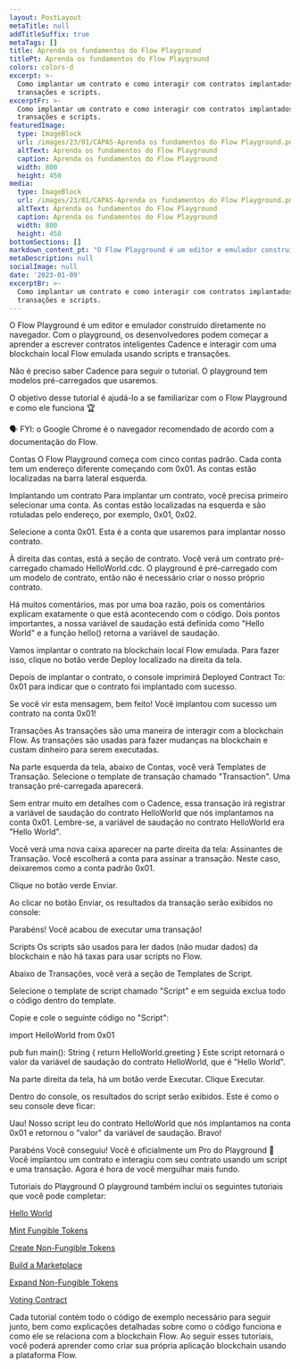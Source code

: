 ```yaml
---
layout: PostLayout
metaTitle: null
addTitleSuffix: true
metaTags: []
title: Aprenda os fundamentos do Flow Playground
titlePt: Aprenda os fundamentos do Flow Playground
colors: colors-d
excerpt: >-
  Como implantar um contrato e como interagir com contratos implantados usando
  transações e scripts.
excerptFr: >-
  Como implantar um contrato e como interagir com contratos implantados usando
  transações e scripts.
featuredImage:
  type: ImageBlock
  url: /images/23/01/CAPAS-Aprenda os fundamentos do Flow Playground.png
  altText: Aprenda os fundamentos do Flow Playground
  caption: Aprenda os fundamentos do Flow Playground
  width: 800
  height: 450
media:
  type: ImageBlock
  url: /images/23/01/CAPAS-Aprenda os fundamentos do Flow Playground.png
  altText: Aprenda os fundamentos do Flow Playground
  caption: Aprenda os fundamentos do Flow Playground
  width: 800
  height: 450
bottomSections: []
markdown_content_pt: "O Flow Playground é um editor e emulador construído diretamente no navegador. Com o playground, os desenvolvedores podem começar a aprender a escrever contratos inteligentes Cadence e interagir com uma blockchain local Flow emulada usando scripts e transações.\n\nNão é preciso saber Cadence para seguir o tutorial. O playground tem modelos pré-carregados que usaremos.\n\nO objetivo desse tutorial é ajudá-lo a se familiarizar com o Flow Playground e como ele funciona \U0001F3C6\n\n\U0001F5E3️ FYI: o Google Chrome é o navegador recomendado de acordo com a documentação do Flow.\n\nContas\nO Flow Playground começa com cinco contas padrão. Cada conta tem um endereço diferente começando com 0x01. As contas estão localizadas na barra lateral esquerda.\n\nImplantando um contrato\nPara implantar um contrato, você precisa primeiro selecionar uma conta. As contas estão localizadas na esquerda e são rotuladas pelo endereço, por exemplo, 0x01, 0x02.\n\nSelecione a conta 0x01. Esta é a conta que usaremos para implantar nosso contrato.\n\nÀ direita das contas, está a seção de contrato. Você verá um contrato pré-carregado chamado HelloWorld.cdc. O playground é pré-carregado com um modelo de contrato, então não é necessário criar o nosso próprio contrato.\n\nHá muitos comentários, mas por uma boa razão, pois os comentários explicam exatamente o que está acontecendo com o código. Dois pontos importantes, a nossa variável de saudação está definida como \"Hello World\" e a função hello() retorna a variável de saudação.\n\nVamos implantar o contrato na blockchain local Flow emulada. Para fazer isso, clique no botão verde Deploy localizado na direita da tela.\n\nDepois de implantar o contrato, o console imprimirá Deployed Contract To: 0x01 para indicar que o contrato foi implantado com sucesso.\n\nSe você vir esta mensagem, bem feito! Você implantou com sucesso um contrato na conta 0x01!\n\nTransações\nAs transações são uma maneira de interagir com a blockchain Flow. As transações são usadas para fazer mudanças na blockchain e custam dinheiro para serem executadas.\n\nNa parte esquerda da tela, abaixo de Contas, você verá Templates de Transação. Selecione o template de transação chamado \"Transaction\". Uma transação pré-carregada aparecerá.\n\nSem entrar muito em detalhes com o Cadence, essa transação irá registrar a variável de saudação do contrato HelloWorld que nós implantamos na conta 0x01. Lembre-se, a variável de saudação no contrato HelloWorld era \"Hello World\".\n\nVocê verá uma nova caixa aparecer na parte direita da tela: Assinantes de Transação. Você escolherá a conta para assinar a transação. Neste caso, deixaremos como a conta padrão 0x01.\n\nClique no botão verde Enviar.\n\nAo clicar no botão Enviar, os resultados da transação serão exibidos no console:\n\nParabéns! Você acabou de executar uma transação!\n\nScripts\nOs scripts são usados para ler dados (não mudar dados) da blockchain e não há taxas para usar scripts no Flow.\n\nAbaixo de Transações, você verá a seção de Templates de Script.\n\nSelecione o template de script chamado \"Script\" e em seguida exclua todo o código dentro do template.\n\nCopie e cole o seguinte código no \"Script\":\n\nimport HelloWorld from 0x01\n\npub fun main(): String {\nreturn HelloWorld.greeting\n}\nEste script retornará o valor da variável de saudação do contrato HelloWorld, que é \"Hello World\".\n\nNa parte direita da tela, há um botão verde Executar. Clique Executar.\n\nDentro do console, os resultados do script serão exibidos. Este é como o seu console deve ficar:\n\nUau! Nosso script leu do contrato HelloWorld que nós implantamos na conta 0x01 e retornou o \"valor\" da variável de saudação. Bravo!\n\nParabéns\nVocê conseguiu! Você é oficialmente um Pro do Playground \U0001F4AA Você implantou um contrato e interagiu com seu contrato usando um script e uma transação. Agora é hora de você mergulhar mais fundo.\n\nTutoriais do Playground\nO playground também inclui os seguintes tutoriais que você pode completar:\n\n[Hello World](https://developers.flow.com/cadence/tutorial/02-hello-world)\n\n[Mint Fungible Tokens](https://developers.flow.com/cadence/tutorial/06-fungible-tokens)\n\n[Create Non-Fungible Tokens](https://developers.flow.com/cadence/tutorial/05-non-fungible-tokens-1)\n\n[Build a Marketplace](https://developers.flow.com/cadence/tutorial/08-marketplace-compose)\n\n[Expand Non-Fungible Tokens](https://developers.flow.com/cadence/tutorial/10-resources-compose)\n\n[Voting Contract](https://developers.flow.com/cadence/tutorial/09-voting)\n\n\nCada tutorial contém todo o código de exemplo necessário para seguir junto, bem como explicações detalhadas sobre como o código funciona e como ele se relaciona com a blockchain Flow. Ao seguir esses tutoriais, você poderá aprender como criar sua própria aplicação blockchain usando a plataforma Flow.\n"
metaDescription: null
socialImage: null
date: '2023-01-09'
excerptBr: >-
  Como implantar um contrato e como interagir com contratos implantados usando
  transações e scripts.
---
```

O Flow Playground é um editor e emulador construído diretamente no navegador. Com o playground, os desenvolvedores podem começar a aprender a escrever contratos inteligentes Cadence e interagir com uma blockchain local Flow emulada usando scripts e transações.

Não é preciso saber Cadence para seguir o tutorial. O playground tem modelos pré-carregados que usaremos.

O objetivo desse tutorial é ajudá-lo a se familiarizar com o Flow Playground e como ele funciona 🏆

🗣️ FYI: o Google Chrome é o navegador recomendado de acordo com a documentação do Flow.

Contas
O Flow Playground começa com cinco contas padrão. Cada conta tem um endereço diferente começando com 0x01. As contas estão localizadas na barra lateral esquerda.

Implantando um contrato
Para implantar um contrato, você precisa primeiro selecionar uma conta. As contas estão localizadas na esquerda e são rotuladas pelo endereço, por exemplo, 0x01, 0x02.

Selecione a conta 0x01. Esta é a conta que usaremos para implantar nosso contrato.

À direita das contas, está a seção de contrato. Você verá um contrato pré-carregado chamado HelloWorld.cdc. O playground é pré-carregado com um modelo de contrato, então não é necessário criar o nosso próprio contrato.

Há muitos comentários, mas por uma boa razão, pois os comentários explicam exatamente o que está acontecendo com o código. Dois pontos importantes, a nossa variável de saudação está definida como "Hello World" e a função hello() retorna a variável de saudação.

Vamos implantar o contrato na blockchain local Flow emulada. Para fazer isso, clique no botão verde Deploy localizado na direita da tela.

Depois de implantar o contrato, o console imprimirá Deployed Contract To: 0x01 para indicar que o contrato foi implantado com sucesso.

Se você vir esta mensagem, bem feito! Você implantou com sucesso um contrato na conta 0x01!

Transações
As transações são uma maneira de interagir com a blockchain Flow. As transações são usadas para fazer mudanças na blockchain e custam dinheiro para serem executadas.

Na parte esquerda da tela, abaixo de Contas, você verá Templates de Transação. Selecione o template de transação chamado "Transaction". Uma transação pré-carregada aparecerá.

Sem entrar muito em detalhes com o Cadence, essa transação irá registrar a variável de saudação do contrato HelloWorld que nós implantamos na conta 0x01. Lembre-se, a variável de saudação no contrato HelloWorld era "Hello World".

Você verá uma nova caixa aparecer na parte direita da tela: Assinantes de Transação. Você escolherá a conta para assinar a transação. Neste caso, deixaremos como a conta padrão 0x01.

Clique no botão verde Enviar.

Ao clicar no botão Enviar, os resultados da transação serão exibidos no console:

Parabéns! Você acabou de executar uma transação!

Scripts
Os scripts são usados para ler dados (não mudar dados) da blockchain e não há taxas para usar scripts no Flow.

Abaixo de Transações, você verá a seção de Templates de Script.

Selecione o template de script chamado "Script" e em seguida exclua todo o código dentro do template.

Copie e cole o seguinte código no "Script":

import HelloWorld from 0x01

pub fun main(): String {
return HelloWorld.greeting
}
Este script retornará o valor da variável de saudação do contrato HelloWorld, que é "Hello World".

Na parte direita da tela, há um botão verde Executar. Clique Executar.

Dentro do console, os resultados do script serão exibidos. Este é como o seu console deve ficar:

Uau! Nosso script leu do contrato HelloWorld que nós implantamos na conta 0x01 e retornou o "valor" da variável de saudação. Bravo!

Parabéns
Você conseguiu! Você é oficialmente um Pro do Playground 💪 Você implantou um contrato e interagiu com seu contrato usando um script e uma transação. Agora é hora de você mergulhar mais fundo.

Tutoriais do Playground
O playground também inclui os seguintes tutoriais que você pode completar:

[Hello World](https://developers.flow.com/cadence/tutorial/02-hello-world)

[Mint Fungible Tokens](https://developers.flow.com/cadence/tutorial/06-fungible-tokens)

[Create Non-Fungible Tokens](https://developers.flow.com/cadence/tutorial/05-non-fungible-tokens-1)

[Build a Marketplace](https://developers.flow.com/cadence/tutorial/08-marketplace-compose)

[Expand Non-Fungible Tokens](https://developers.flow.com/cadence/tutorial/10-resources-compose)

[Voting Contract](https://developers.flow.com/cadence/tutorial/09-voting)


Cada tutorial contém todo o código de exemplo necessário para seguir junto, bem como explicações detalhadas sobre como o código funciona e como ele se relaciona com a blockchain Flow. Ao seguir esses tutoriais, você poderá aprender como criar sua própria aplicação blockchain usando a plataforma Flow.
